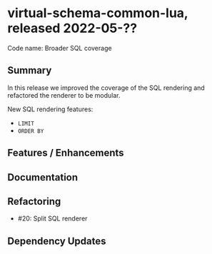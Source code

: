 # virtual-schema-common-lua, released 2022-05-??
 
Code name: Broader SQL coverage
 
## Summary

In this release we improved the coverage of the SQL rendering and refactored the renderer to be modular.

New SQL rendering features:

* `LIMIT`
* `ORDER BY`

## Features / Enhancements

## Documentation

## Refactoring

* #20: Split SQL renderer

## Dependency Updates